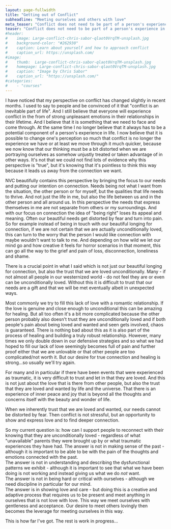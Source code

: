 ```yaml
---
layout: page-fullwidth
title: "Getting out of Conflict"
subheadline: "Meeting ourselves and others with love"
meta_teaser: "Conflict does not need to be part of a person's experience in life. Not just because time passes, but because we can change our perspective so much that it just doesn't make sense anymore."
teaser: "Conflict does not need to be part of a person's experience in life. Not just because time passes, but because we can change our perspective so much that it just doesn't make sense anymore."
#header:
#    image: Large-conflict-chris-sabor-qlaot0VrqTM-unsplash.jpg
#    background-color: "#262930"
#    caption: Learn about yourself and how to approach conflict
#    caption_url: https://unsplash.com/
#image: 
#    thumb:  Large-conflict-chris-sabor-qlaot0VrqTM-unsplash.jpg
#    homepage: Large-conflict-chris-sabor-qlaot0VrqTM-unsplash.jpg
#    caption: "Image by Chris Sabor"
#    caption_url: "https://unsplash.com/"
#categories:
#    - "courses"
---
```


I have noticed that my perspective on conflict has changed slightly in recent months. I used to say to people and be convinced of it that "conflict is an inevitable part of life". And I still believe that everyone will experience conflict in the from of strong unpleasant emotions in their relationships in their lifetime. And I believe that it is something that we need to face and come through. At the same time I no longer believe that it always has to be a potential component of a person's experience in life. I now believe that it is possible to change one's perception so much that conflict is no longer the experience we have or at least we move through it much quicker, because we now know that our thinking must be a bit distorted when we are portraying ourselves as somehow unjustly treated or taken advantage of in other ways. It's not that we could not find lots of evidence why this perspective is "true", but it's knowing that it's pointless to think this way because it leads us away from the connection we want.  

NVC beautifully contains this perspective by bringing the focus to our needs and putting our intention on connection. Needs being not what I want from the situation, the other person or for myself, but the qualities that life needs to thrive. And not just the life in me, but also the life between us and in the other person and all around us. In this perspective the needs that express themselves in me are not separate from others or my surroundings. And with our focus on connection the idea of "being right" loses its appeal and meaning.
Often our beautiful needs get distorted by fear and turn into pain. So for example instead of being in touch with our beautiful longing for connection, if we are not certain that we are actually unconditionally loved, this can turn to the worry that the person I would like connection with maybe wouldn't want to talk to me. And depending on how wild we let our mind go and how creative it feels for horror scenarios in that moment, this can go all the way to the grief and pain of loss, disconnection, loneliness and shame.  

There is a crucial point in what I said which is not just our beautiful longing for connection, but also the trust that we are loved unconditionally. Many - if not almost all people in our westernized world - do not feel they are or even can be unconditionally loved. Without this it is difficult to trust that our needs are a gift and that we will be met eventually albeit in unexpected ways.  

Most commonly we try to fill this lack of love with a romantic relationship. If the love is genuine and close enough to unconditional this can be amazing for healing. But all too often it's a bit more complicated because the other person probably also doesn't trust they are unconditionally loved and if both people's pain about being loved and wanted and seen gets involved, chaos is guaranteed. There is nothing bad about this as it is also part of the process of healing and building a truly robust relationship. However, many times we only double down in our defensive strategies and so what we had hoped to fill our lack of love seemingly becomes full of pain and further proof either that we are unlovable or that other people are too complicated/not worth it. But our desire for true connection and healing is strong...so usually we'll try again.  

For many and in particular if there have been events that were experienced as traumatic, it is very difficult to trust and let in that they are loved. And this is not just about the love that is there from other people, but also the trust that they are loved and wanted by life and the universe. That there is an experience of inner peace and joy that is beyond all the thoughts and concerns itself with the beauty and wonder of life.

When we inherently trust that we are loved and wanted, our needs cannot be distorted by fear. Then conflict is not stressful, but an opportunity to show and express love and to find deeper connection.

So my current question is: how can I support people to reconnect with their knowing that they are unconditionally loved - regardless of what "unavailable" parents they were brought up by or what traumatic experiences they have had. 
The answer is not in making sense of the past - although it is important to be able to be with the pain of the thoughts and emotions connected with the past.   
The answer is not in understanding and describing the dysfunctional patterns we exhibit - although it is important to see that what we have been doing is not working and instead giving us what we do *not* want.  
The answer is not in being hard or critical with ourselves - although we need discipline in particular for our mind.  
The answer is in showing love and care - but doing this is a creative and adaptive process that requires us to be present and meet anything in ourselves that is not love with love. This way we meet ourselves with gentleness and acceptance. Our desire to meet others lovingly then becomes the leverage for meeting ourselves in this way.


This is how far I've got. The rest is work in progress...
